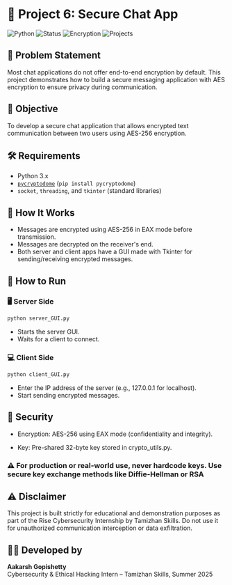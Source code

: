 # 🔐 Project 6: Secure Chat App

![Python](https://img.shields.io/badge/Language-Python-blue?logo=python)
![Status](https://img.shields.io/badge/Status-Completed-brightgreen)
![Encryption](https://img.shields.io/badge/Encryption-AES256-purple)
![Projects](https://img.shields.io/badge/Projects-5%2F8%20Completed-brightgreen)

## 📄 Problem Statement

Most chat applications do not offer end-to-end encryption by default. This project demonstrates how to build a secure messaging application with AES encryption to ensure privacy during communication.

## 🎯 Objective

To develop a secure chat application that allows encrypted text communication between two users using AES-256 encryption.

## 🛠️ Requirements

- Python 3.x  
- [`pycryptodome`](https://pypi.org/project/pycryptodome/) (`pip install pycryptodome`)
- `socket`, `threading`, and `tkinter` (standard libraries)

## 🔐 How It Works

- Messages are encrypted using AES-256 in EAX mode before transmission.
- Messages are decrypted on the receiver's end.
- Both server and client apps have a GUI made with Tkinter for sending/receiving encrypted messages.

## 🧪 How to Run

### 🖥️ Server Side

```bash
python server_GUI.py
```

- Starts the server GUI.
- Waits for a client to connect.

### 💻 Client Side

```bash
python client_GUI.py
```

- Enter the IP address of the server (e.g., 127.0.0.1 for localhost).
- Start sending encrypted messages.

## 🧠 Security

- Encryption: AES-256 using EAX mode (confidentiality and integrity).

- Key: Pre-shared 32-byte key stored in crypto_utils.py.

### ⚠️ For production or real-world use, never hardcode keys. Use secure key exchange methods like Diffie-Hellman or RSA

## ⚠️ Disclaimer

This project is built strictly for educational and demonstration purposes as part of the Rise Cybersecurity Internship by Tamizhan Skills. Do not use it for unauthorized communication interception or data exfiltration.

## 👨‍💻 Developed by

**Aakarsh Gopishetty**  
Cybersecurity & Ethical Hacking Intern – Tamizhan Skills, Summer 2025
